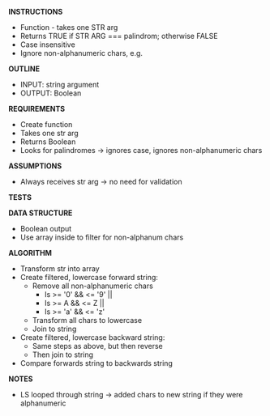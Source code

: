 **INSTRUCTIONS**
- Function - takes one STR arg
- Returns TRUE if STR ARG === palindrom; otherwise FALSE
- Case insensitive
- Ignore non-alphanumeric chars, e.g.

**OUTLINE**
- INPUT: string argument
- OUTPUT: Boolean

**REQUIREMENTS**
- Create function 
- Takes one str arg
- Returns Boolean
- Looks for palindromes -> ignores case, ignores non-alphanumeric chars

**ASSUMPTIONS**
- Always receives str arg -> no need for validation

**TESTS**

**DATA STRUCTURE**
- Boolean output
- Use array inside to filter for non-alphanum chars

**ALGORITHM**
- Transform str into array
- Create filtered, lowercase forward string:
  - Remove all non-alphanumeric chars
    - Is >= '0' && <= '9' ||
    - Is >= A && <= Z ||
    - Is >= 'a' && <= 'z'
  - Transform all chars to lowercase 
  - Join to string
- Create filtered, lowercase backward string:
  - Same steps as above, but then reverse
  - Then join to string
- Compare forwards string to backwards string

**NOTES**
- LS looped through string -> added chars to new string if they were alphanumeric